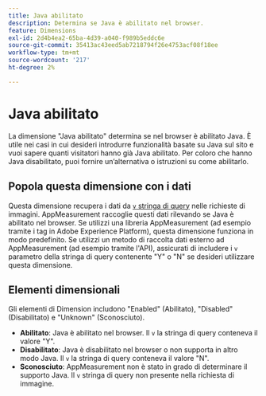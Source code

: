 ```yaml
---
title: Java abilitato
description: Determina se Java è abilitato nel browser.
feature: Dimensions
exl-id: 2d4b4ea2-65ba-4d39-a040-f989b5eddc6e
source-git-commit: 35413ac43eed5ab7218794f26e4753acf08f18ee
workflow-type: tm+mt
source-wordcount: '217'
ht-degree: 2%

---
```


# Java abilitato

La dimensione &quot;Java abilitato&quot; determina se nel browser è abilitato Java. È utile nei casi in cui desideri introdurre funzionalità basate su Java sul sito e vuoi sapere quanti visitatori hanno già Java abilitato. Per coloro che hanno Java disabilitato, puoi fornire un’alternativa o istruzioni su come abilitarlo.

## Popola questa dimensione con i dati

Questa dimensione recupera i dati da [`v` stringa di query](/help/implement/validate/query-parameters.md) nelle richieste di immagini. AppMeasurement raccoglie questi dati rilevando se Java è abilitato nel browser. Se utilizzi una libreria AppMeasurement (ad esempio tramite i tag in Adobe Experience Platform), questa dimensione funziona in modo predefinito. Se utilizzi un metodo di raccolta dati esterno ad AppMeasurement (ad esempio tramite l&#39;API), assicurati di includere i `v` parametro della stringa di query contenente &quot;Y&quot; o &quot;N&quot; se desideri utilizzare questa dimensione.

## Elementi dimensionali

Gli elementi di Dimension includono &quot;Enabled&quot; (Abilitato), &quot;Disabled&quot; (Disabilitato) e &quot;Unknown&quot; (Sconosciuto).

* **Abilitato**: Java è abilitato nel browser. Il `v` la stringa di query conteneva il valore &quot;Y&quot;.
* **Disabilitato**: Java è disabilitato nel browser o non supporta in altro modo Java. Il `v` la stringa di query conteneva il valore &quot;N&quot;.
* **Sconosciuto**: AppMeasurement non è stato in grado di determinare il supporto Java. Il `v` stringa di query non presente nella richiesta di immagine.
